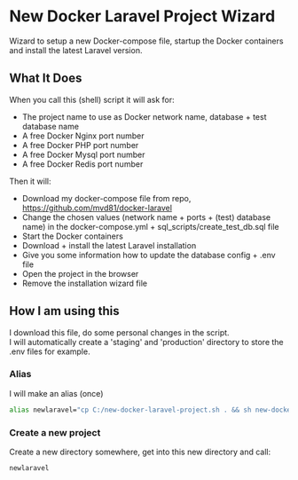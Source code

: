 # New Docker Laravel Project Wizard
Wizard to setup a new Docker-compose file, startup the Docker containers and install the latest Laravel version.

## What It Does

When you call this (shell) script it will ask for:
* The project name to use as Docker network name, database + test database name
* A free Docker Nginx port number
* A free Docker PHP port number
* A free Docker Mysql port number
* A free Docker Redis port number

Then it will:
* Download my docker-compose file from repo, https://github.com/mvd81/docker-laravel
* Change the chosen values (network name + ports + (test) database name) in the docker-compose.yml + 
  sql_scripts/create_test_db.sql file
* Start the Docker containers
* Download + install the latest Laravel installation
* Give you some information how to update the database config + .env file
* Open the project in the browser
* Remove the installation wizard file

## How I am using this

I download this file, do some personal changes in the script.  
I will automatically create a 'staging' and 'production' directory to store the .env files for example.

### Alias
I will make an alias (once)
```bash
alias newlaravel="cp C:/new-docker-laravel-project.sh . && sh new-docker-laravel-project.sh"
```

### Create a new project
Create a new directory somewhere, get into this new directory and call:  
```bash
newlaravel
```
